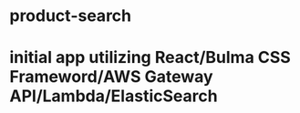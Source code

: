 # product-search
#
# initial app utilizing React/Bulma CSS Frameword/AWS Gateway API/Lambda/ElasticSearch
